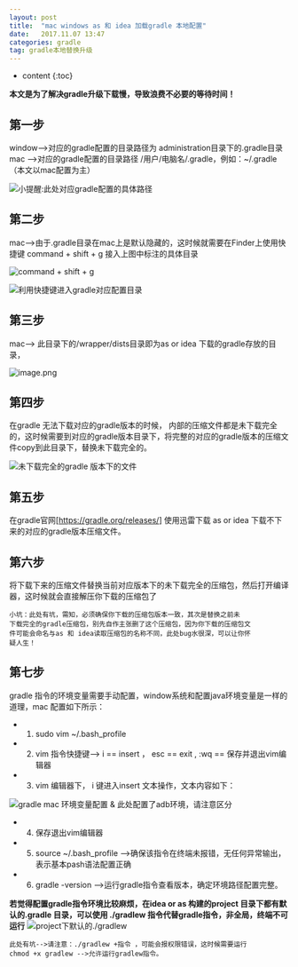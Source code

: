 ```yaml
---
layout: post
title:  "mac windows as 和 idea 加载gradle 本地配置"
date:   2017.11.07 13:47
categories: gradle
tag: gradle本地替换升级
---
```


* content
{:toc}


__本文是为了解决gradle升级下载慢，导致浪费不必要的等待时间！__

## 第一步
window-->对应的gradle配置的目录路径为 administration目录下的.gradle目录
mac     -->对应的gradle配置的目录路径 /用户/电脑名/.gradle，例如：~/.gradle（本文以mac配置为主）

![小提醒:此处对应gradle配置的具体路径](http://upload-images.jianshu.io/upload_images/6370809-a11d14e82043afe5.png?imageMogr2/auto-orient/strip%7CimageView2/2/w/1240)

## 第二步
mac-->由于.gradle目录在mac上是默认隐藏的，这时候就需要在Finder上使用快捷键 command + shift + g 接入上图中标注的具体目录

![command + shift + g](http://upload-images.jianshu.io/upload_images/6370809-a5a7d0ee2183ed2c.png?imageMogr2/auto-orient/strip%7CimageView2/2/w/1240)


![利用快捷键进入gradle对应配置目录](http://upload-images.jianshu.io/upload_images/6370809-46b256191783b233.png?imageMogr2/auto-orient/strip%7CimageView2/2/w/1240)


## 第三步
mac--> 此目录下的/wrapper/dists目录即为as or idea 下载的gradle存放的目录，

![image.png](http://upload-images.jianshu.io/upload_images/6370809-0accfcd34e5bfaf2.png?imageMogr2/auto-orient/strip%7CimageView2/2/w/1240)

## 第四步
在gradle 无法下载对应的gradle版本的时候， 内部的压缩文件都是未下载完全的，这时候需要到对应的gradle版本目录下，将完整的对应的gradle版本的压缩文件copy到此目录下，替换未下载完全的。

![未下载完全的gradle 版本下的文件](http://upload-images.jianshu.io/upload_images/6370809-d52336d55ff0387b.png?imageMogr2/auto-orient/strip%7CimageView2/2/w/1240)

## 第五步
在gradle官网[https://gradle.org/releases/] 使用迅雷下载 as or idea 下载不下来的对应的gradle版本压缩文件。

## 第六步
将下载下来的压缩文件替换当前对应版本下的未下载完全的压缩包，然后打开编译器，这时候就会直接解压你下载的压缩包了

    小坑：此处有坑，需知，必须确保你下载的压缩包版本一致，其次是替换之前未
    下载完全的gradle压缩包，别先自作主张删了这个压缩包，因为你下载的压缩包文
    件可能会命名与as 和 idea读取压缩包的名称不同，此处bug水很深，可以让你怀
    疑人生！

## 第七步
gradle 指令的环境变量需要手动配置，window系统和配置java环境变量是一样的道理，mac 配置如下所示：

* 1. sudo vim ~/.bash_profile 
* 2. vim 指令快捷键--> i == insert  ， esc ==  exit , :wq == 保存并退出vim编辑器
* 3. vim 编辑器下， i 键进入insert 文本操作，文本内容如下：
      
![gradle mac 环境变量配置 & 此处配置了adb环境，请注意区分](http://upload-images.jianshu.io/upload_images/6370809-e8e9b04415381030.png?imageMogr2/auto-orient/strip%7CimageView2/2/w/1240)
* 4. 保存退出vim编辑器
* 5. source ~/.bash_profile -->确保该指令在终端未报错，无任何异常输出，表示基本pash语法配置正确
* 6. gradle -version -->运行gradle指令查看版本，确定环境路径配置完整。

__若觉得配置gradle指令环境比较麻烦，在idea or as 构建的project 目录下都有默认的.gradle 目录，可以使用 ./gradlew 指令代替gradle指令，非全局，终端不可运行__
![project下默认的./gradlew](http://upload-images.jianshu.io/upload_images/6370809-01d690aebbe1327b.png?imageMogr2/auto-orient/strip%7CimageView2/2/w/1240)

    此处有坑-->请注意：./gradlew +指令 ，可能会报权限错误，这时候需要运行
    chmod +x gradlew -->允许运行gradlew指令。








